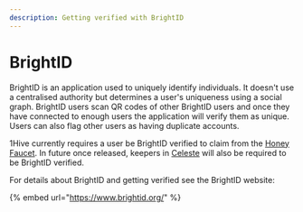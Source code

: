 ```yaml
---
description: Getting verified with BrightID
---
```


# BrightID

BrightID is an application used to uniquely identify individuals. It doesn't use a centralised authority but determines a user's uniqueness using a social graph. BrightID users scan QR codes of other BrightID users and once they have connected to enough users the application will verify them as unique. Users can also flag other users as having duplicate accounts.

1Hive currently requires a user be BrightID verified to claim from the [Honey Faucet](https://faucet.1hive.org/#/). In future once released, keepers in [Celeste](../projects/celeste/) will also be required to be BrightID verified.

For details about BrightID and getting verified see the BrightID website:

{% embed url="https://www.brightid.org/" %}



